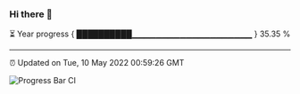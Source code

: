 ### Hi there 👋

⏳ Year progress { ██████████▁▁▁▁▁▁▁▁▁▁▁▁▁▁▁▁▁▁▁▁ } 35.35 %

---

⏰ Updated on Tue, 10 May 2022 00:59:26 GMT

![Progress Bar CI](https://github.com/liununu/liununu/workflows/Progress%20Bar%20CI/badge.svg)
